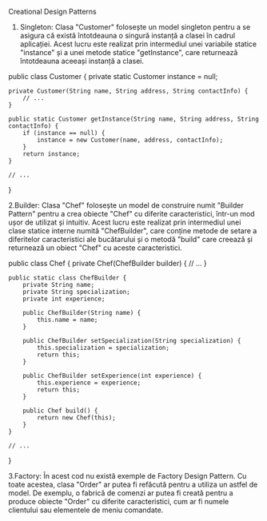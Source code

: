 Creational Design Patterns
1. Singleton: Clasa "Customer" folosește un model singleton pentru a se asigura că există întotdeauna o singură instanță a clasei în cadrul aplicației. Acest lucru este realizat prin intermediul unei variabile statice "instance" și a unei metode statice "getInstance", care returnează întotdeauna aceeași instanță a clasei.

public class Customer {
    private static Customer instance = null;

    private Customer(String name, String address, String contactInfo) {
        // ...
    }

    public static Customer getInstance(String name, String address, String contactInfo) {
        if (instance == null) {
            instance = new Customer(name, address, contactInfo);
        }
        return instance;
    }

    // ...
}

2.Builder: Clasa "Chef" folosește un model de construire numit "Builder Pattern" pentru a crea obiecte "Chef" cu diferite caracteristici, într-un mod ușor de utilizat și intuitiv. Acest lucru este realizat prin intermediul unei clase statice interne numită "ChefBuilder", care conține metode de setare a diferitelor caracteristici ale bucătarului și o metodă "build" care creează și returnează un obiect "Chef" cu aceste caracteristici.

public class Chef {
    private Chef(ChefBuilder builder) {
        // ...
    }

    public static class ChefBuilder {
        private String name;
        private String specialization;
        private int experience;

        public ChefBuilder(String name) {
            this.name = name;
        }

        public ChefBuilder setSpecialization(String specialization) {
            this.specialization = specialization;
            return this;
        }

        public ChefBuilder setExperience(int experience) {
            this.experience = experience;
            return this;
        }

        public Chef build() {
            return new Chef(this);
        }
    }

    // ...
}

3.Factory: În acest cod nu există exemple de Factory Design Pattern. Cu toate acestea, clasa "Order" ar putea fi refăcută pentru a utiliza un astfel de model. De exemplu, o fabrică de comenzi ar putea fi creată pentru a produce obiecte "Order" cu diferite caracteristici, cum ar fi numele clientului sau elementele de meniu comandate.
